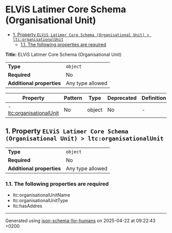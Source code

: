 # ELViS Latimer Core Schema (Organisational Unit)

- [1. Property `ELViS Latimer Core Schema (Organisational Unit) > ltc:organisationalUnit`](#ltc:organisationalUnit)
  - [1.1. The following properties are required](#autogenerated_heading_2)

**Title:** ELViS Latimer Core Schema (Organisational Unit)

|                           |                  |
| ------------------------- | ---------------- |
| **Type**                  | `object`         |
| **Required**              | No               |
| **Additional properties** | Any type allowed |

| Property                                             | Pattern | Type   | Deprecated | Definition | Title/Description |
| ---------------------------------------------------- | ------- | ------ | ---------- | ---------- | ----------------- |
| - [ltc:organisationalUnit](#ltc:organisationalUnit ) | No      | object | No         | -          | -                 |

## <a name="ltc:organisationalUnit"></a>1. Property `ELViS Latimer Core Schema (Organisational Unit) > ltc:organisationalUnit`

|                           |                  |
| ------------------------- | ---------------- |
| **Type**                  | `object`         |
| **Required**              | No               |
| **Additional properties** | Any type allowed |

### <a name="autogenerated_heading_2"></a>1.1. The following properties are required
* ltc:organisationalUnitName
* ltc:organisationalUnitType
* ltc:hasAddres

----------------------------------------------------------------------------------------------------------------------------
Generated using [json-schema-for-humans](https://github.com/coveooss/json-schema-for-humans) on 2025-04-22 at 09:22:43 +0200
